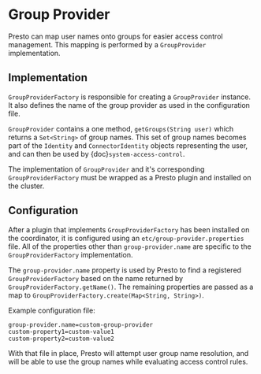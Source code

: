 # Group Provider

Presto can map user names onto groups for easier access control management.
This mapping is performed by a `GroupProvider` implementation.

## Implementation

`GroupProviderFactory` is responsible for creating a `GroupProvider` instance.
It also defines the name of the group provider as used in the configuration file.

`GroupProvider` contains a one method, `getGroups(String user)`
which returns a `Set<String>` of group names.
This set of group names becomes part of the `Identity` and `ConnectorIdentity`
objects representing the user, and can then be used by {doc}`system-access-control`.

The implementation of `GroupProvider` and it's corresponding `GroupProviderFactory`
must be wrapped as a Presto plugin and installed on the cluster.

## Configuration

After a plugin that implements `GroupProviderFactory` has been installed on the coordinator,
it is configured using an `etc/group-provider.properties` file.
All of the properties other than `group-provider.name` are specific to
the `GroupProviderFactory` implementation.

The `group-provider.name` property is used by Presto to find a registered
`GroupProviderFactory` based on the name returned by `GroupProviderFactory.getName()`.
The remaining properties are passed as a map to
`GroupProviderFactory.create(Map<String, String>)`.

Example configuration file:

```none
group-provider.name=custom-group-provider
custom-property1=custom-value1
custom-property2=custom-value2
```

With that file in place, Presto will attempt user group name resolution,
and will be able to use the group names while evaluating access control rules.
